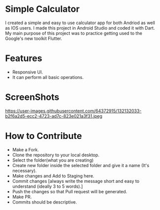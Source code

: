 # Simple Calculator

I created a simple and easy to use calculator app for both Andriod as well as IOS users. I made this project in Android Studio and coded it with Dart. My main purpose of this project was to practice getting used to the Google's new toolkit Flutter.

# Features
* Responsive UI.
* It can perform all basic operations.

# ScreenShots
https://user-images.githubusercontent.com/64372915/132132033-b2f6a2d5-ecc2-4723-ad7c-823e021a3f31.jpeg

# How to Contribute
* Make a Fork.
* Clone the repository to your local desktop.
* Select the folder(what you are creating)
* Create new folder inside the selected folder and give it a name (It's necessary).
* Make changes and Add to Staging here.
* Commit changes [always write the message short and easy to understand (ideally 3 to 5 words).]
* Push the changes so that Pull request will be generated.
* Make PR.
* Commits should be descriptive.


   
 
